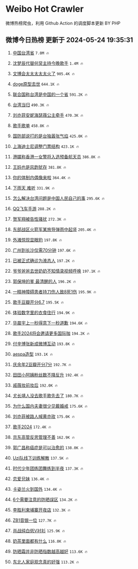 # Weibo Hot Crawler 



微博热榜爬虫，利用 Github Action 的调度脚本更新 BY PHP 


## 微博今日热榜 更新于 2024-05-24 19:35:31 
1. [中国台湾省](https://s.weibo.com/weibo?q=%23%E4%B8%AD%E5%9B%BD%E5%8F%B0%E6%B9%BE%E7%9C%81%23&t=31&band_rank=1&Refer=top) `7.0M 🔥` 

1. [沈梦辰代替何炅主持今晚歌手](https://s.weibo.com/weibo?q=%23%E6%B2%88%E6%A2%A6%E8%BE%B0%E4%BB%A3%E6%9B%BF%E4%BD%95%E7%82%85%E4%B8%BB%E6%8C%81%E4%BB%8A%E6%99%9A%E6%AD%8C%E6%89%8B%23&t=31&band_rank=2&Refer=top) `1.4M 🔥` 

1. [文博会太太太太太火了](https://s.weibo.com/weibo?q=%23%E6%96%87%E5%8D%9A%E4%BC%9A%E5%A4%AA%E5%A4%AA%E5%A4%AA%E5%A4%AA%E5%A4%AA%E7%81%AB%E4%BA%86%23&t=31&band_rank=3&Refer=top) `905.4K 🔥` 

1. [doge原型去世](https://s.weibo.com/weibo?q=%23doge%E5%8E%9F%E5%9E%8B%E5%8E%BB%E4%B8%96%23&t=31&band_rank=4&Refer=top) `644.1K 🔥` 

1. [联合国称台湾是中国的一个省](https://s.weibo.com/weibo?q=%23%E8%81%94%E5%90%88%E5%9B%BD%E7%A7%B0%E5%8F%B0%E6%B9%BE%E6%98%AF%E4%B8%AD%E5%9B%BD%E7%9A%84%E4%B8%80%E4%B8%AA%E7%9C%81%23&t=31&band_rank=5&Refer=top) `591.2K 🔥` 

1. [台湾当归](https://s.weibo.com/weibo?q=%23%E5%8F%B0%E6%B9%BE%E5%BD%93%E5%BD%92%23&t=31&band_rank=6&Refer=top) `490.3K 🔥` 

1. [刘亦菲安妮海瑟薇公主牵手](https://s.weibo.com/weibo?q=%23%E5%88%98%E4%BA%A6%E8%8F%B2%E5%AE%89%E5%A6%AE%E6%B5%B7%E7%91%9F%E8%96%87%E5%85%AC%E4%B8%BB%E7%89%B5%E6%89%8B%23&t=31&band_rank=7&Refer=top) `470.3K 🔥` 

1. [歌手歌单](https://s.weibo.com/weibo?q=%E6%AD%8C%E6%89%8B%E6%AD%8C%E5%8D%95&t=31&band_rank=8&Refer=top) `458.8K 🔥` 

1. [国防部说打的是台独嚣张气焰](https://s.weibo.com/weibo?q=%23%E5%9B%BD%E9%98%B2%E9%83%A8%E8%AF%B4%E6%89%93%E7%9A%84%E6%98%AF%E5%8F%B0%E7%8B%AC%E5%9A%A3%E5%BC%A0%E6%B0%94%E7%84%B0%23&t=31&band_rank=9&Refer=top) `425.0K 🔥` 

1. [上海迪士尼调整门票结构](https://s.weibo.com/weibo?q=%23%E4%B8%8A%E6%B5%B7%E8%BF%AA%E5%A3%AB%E5%B0%BC%E8%B0%83%E6%95%B4%E9%97%A8%E7%A5%A8%E7%BB%93%E6%9E%84%23&t=31&band_rank=10&Refer=top) `423.1K 🔥` 

1. [港媒称香港一女警将入选预备航天员](https://s.weibo.com/weibo?q=%23%E6%B8%AF%E5%AA%92%E7%A7%B0%E9%A6%99%E6%B8%AF%E4%B8%80%E5%A5%B3%E8%AD%A6%E5%B0%86%E5%85%A5%E9%80%89%E9%A2%84%E5%A4%87%E8%88%AA%E5%A4%A9%E5%91%98%23&t=31&band_rank=11&Refer=top) `386.8K 🔥` 

1. [王妈也是风韵犹存](https://s.weibo.com/weibo?q=%E7%8E%8B%E5%A6%88%E4%B9%9F%E6%98%AF%E9%A3%8E%E9%9F%B5%E7%8A%B9%E5%AD%98&t=31&band_rank=12&Refer=top) `381.8K 🔥` 

1. [你的体制内偶像来啦](https://s.weibo.com/weibo?q=%23%E4%BD%A0%E7%9A%84%E4%BD%93%E5%88%B6%E5%86%85%E5%81%B6%E5%83%8F%E6%9D%A5%E5%95%A6%23&t=31&band_rank=13&Refer=top) `364.4K 🔥` 

1. [下雨天 难听](https://s.weibo.com/weibo?q=%E4%B8%8B%E9%9B%A8%E5%A4%A9%20%E9%9A%BE%E5%90%AC&t=31&band_rank=14&Refer=top) `331.9K 🔥` 

1. [怎么解决台湾问题是中国人民自己的事](https://s.weibo.com/weibo?q=%23%E6%80%8E%E4%B9%88%E8%A7%A3%E5%86%B3%E5%8F%B0%E6%B9%BE%E9%97%AE%E9%A2%98%E6%98%AF%E4%B8%AD%E5%9B%BD%E4%BA%BA%E6%B0%91%E8%87%AA%E5%B7%B1%E7%9A%84%E4%BA%8B%23&t=31&band_rank=15&Refer=top) `295.6K 🔥` 

1. [QQ飞车手游](https://s.weibo.com/weibo?q=%23QQ%E9%A3%9E%E8%BD%A6%E6%89%8B%E6%B8%B8%23&t=31&band_rank=16&Refer=top) `288.2K 🔥` 

1. [贺军翔被告性骚扰](https://s.weibo.com/weibo?q=%23%E8%B4%BA%E5%86%9B%E7%BF%94%E8%A2%AB%E5%91%8A%E6%80%A7%E9%AA%9A%E6%89%B0%23&t=31&band_rank=17&Refer=top) `272.3K 🔥` 

1. [东部战区火箭军某旅导弹雨中起竖](https://s.weibo.com/weibo?q=%23%E4%B8%9C%E9%83%A8%E6%88%98%E5%8C%BA%E7%81%AB%E7%AE%AD%E5%86%9B%E6%9F%90%E6%97%85%E5%AF%BC%E5%BC%B9%E9%9B%A8%E4%B8%AD%E8%B5%B7%E7%AB%96%23&t=31&band_rank=18&Refer=top) `205.4K 🔥` 

1. [外滩惊现显眼豹](https://s.weibo.com/weibo?q=%23%E5%A4%96%E6%BB%A9%E6%83%8A%E7%8E%B0%E6%98%BE%E7%9C%BC%E8%B1%B9%23&t=31&band_rank=19&Refer=top) `197.8K 🔥` 

1. [广州到长沙仅需70分钟](https://s.weibo.com/weibo?q=%23%E5%B9%BF%E5%B7%9E%E5%88%B0%E9%95%BF%E6%B2%99%E4%BB%85%E9%9C%8070%E5%88%86%E9%92%9F%23&t=31&band_rank=20&Refer=top) `197.6K 🔥` 

1. [已被正式确诊为液态人](https://s.weibo.com/weibo?q=%23%E5%B7%B2%E8%A2%AB%E6%AD%A3%E5%BC%8F%E7%A1%AE%E8%AF%8A%E4%B8%BA%E6%B6%B2%E6%80%81%E4%BA%BA%23&t=31&band_rank=21&Refer=top) `197.2K 🔥` 

1. [爷爷爸爸去世奶奶不知情录视频呼唤](https://s.weibo.com/weibo?q=%23%E7%88%B7%E7%88%B7%E7%88%B8%E7%88%B8%E5%8E%BB%E4%B8%96%E5%A5%B6%E5%A5%B6%E4%B8%8D%E7%9F%A5%E6%83%85%E5%BD%95%E8%A7%86%E9%A2%91%E5%91%BC%E5%94%A4%23&t=31&band_rank=22&Refer=top) `197.1K 🔥` 

1. [郭保坤的爹 最清醒的人](https://s.weibo.com/weibo?q=%E9%83%AD%E4%BF%9D%E5%9D%A4%E7%9A%84%E7%88%B9%20%E6%9C%80%E6%B8%85%E9%86%92%E7%9A%84%E4%BA%BA&t=31&band_rank=23&Refer=top) `196.2K 🔥` 

1. [一精神障碍患者持刀伤人致8死1伤](https://s.weibo.com/weibo?q=%23%E4%B8%80%E7%B2%BE%E7%A5%9E%E9%9A%9C%E7%A2%8D%E6%82%A3%E8%80%85%E6%8C%81%E5%88%80%E4%BC%A4%E4%BA%BA%E8%87%B48%E6%AD%BB1%E4%BC%A4%23&t=31&band_rank=24&Refer=top) `195.9K 🔥` 

1. [歌手豆瓣开分6.7](https://s.weibo.com/weibo?q=%23%E6%AD%8C%E6%89%8B%E8%B1%86%E7%93%A3%E5%BC%80%E5%88%866.7%23&t=31&band_rank=25&Refer=top) `195.5K 🔥` 

1. [体验数字里的衣食住行](https://s.weibo.com/weibo?q=%23%E4%BD%93%E9%AA%8C%E6%95%B0%E5%AD%97%E9%87%8C%E7%9A%84%E8%A1%A3%E9%A3%9F%E4%BD%8F%E8%A1%8C%23&t=31&band_rank=26&Refer=top) `194.9K 🔥` 

1. [华晨宇上一秒得意下一秒道歉](https://s.weibo.com/weibo?q=%23%E5%8D%8E%E6%99%A8%E5%AE%87%E4%B8%8A%E4%B8%80%E7%A7%92%E5%BE%97%E6%84%8F%E4%B8%8B%E4%B8%80%E7%A7%92%E9%81%93%E6%AD%89%23&t=31&band_rank=27&Refer=top) `194.6K 🔥` 

1. [歌手2024将会邀请更多国际咖](https://s.weibo.com/weibo?q=%23%E6%AD%8C%E6%89%8B2024%E5%B0%86%E4%BC%9A%E9%82%80%E8%AF%B7%E6%9B%B4%E5%A4%9A%E5%9B%BD%E9%99%85%E5%92%96%23&t=31&band_rank=28&Refer=top) `194.2K 🔥` 

1. [付辛博张新成微博互动](https://s.weibo.com/weibo?q=%23%E4%BB%98%E8%BE%9B%E5%8D%9A%E5%BC%A0%E6%96%B0%E6%88%90%E5%BE%AE%E5%8D%9A%E4%BA%92%E5%8A%A8%23&t=31&band_rank=29&Refer=top) `193.8K 🔥` 

1. [aespa造型](https://s.weibo.com/weibo?q=aespa%E9%80%A0%E5%9E%8B&t=31&band_rank=30&Refer=top) `193.1K 🔥` 

1. [庆余年2豆瓣开分7分](https://s.weibo.com/weibo?q=%23%E5%BA%86%E4%BD%99%E5%B9%B42%E8%B1%86%E7%93%A3%E5%BC%80%E5%88%867%E5%88%86%23&t=31&band_rank=31&Refer=top) `192.7K 🔥` 

1. [田田小阿姨粉丝数不降反升](https://s.weibo.com/weibo?q=%23%E7%94%B0%E7%94%B0%E5%B0%8F%E9%98%BF%E5%A7%A8%E7%B2%89%E4%B8%9D%E6%95%B0%E4%B8%8D%E9%99%8D%E5%8F%8D%E5%8D%87%23&t=31&band_rank=32&Refer=top) `192.4K 🔥` 

1. [戚薇妆前妆后](https://s.weibo.com/weibo?q=%23%E6%88%9A%E8%96%87%E5%A6%86%E5%89%8D%E5%A6%86%E5%90%8E%23&t=31&band_rank=33&Refer=top) `192.0K 🔥` 

1. [尤长靖人没去歌手歌先去了](https://s.weibo.com/weibo?q=%23%E5%B0%A4%E9%95%BF%E9%9D%96%E4%BA%BA%E6%B2%A1%E5%8E%BB%E6%AD%8C%E6%89%8B%E6%AD%8C%E5%85%88%E5%8E%BB%E4%BA%86%23&t=31&band_rank=34&Refer=top) `180.7K 🔥` 

1. [为什么国内夫妻很少见戴婚戒](https://s.weibo.com/weibo?q=%23%E4%B8%BA%E4%BB%80%E4%B9%88%E5%9B%BD%E5%86%85%E5%A4%AB%E5%A6%BB%E5%BE%88%E5%B0%91%E8%A7%81%E6%88%B4%E5%A9%9A%E6%88%92%23&t=31&band_rank=35&Refer=top) `175.6K 🔥` 

1. [刘亦菲被路人喊黄亦玫](https://s.weibo.com/weibo?q=%23%E5%88%98%E4%BA%A6%E8%8F%B2%E8%A2%AB%E8%B7%AF%E4%BA%BA%E5%96%8A%E9%BB%84%E4%BA%A6%E7%8E%AB%23&t=31&band_rank=36&Refer=top) `175.0K 🔥` 

1. [歌手2024](https://s.weibo.com/weibo?q=%E6%AD%8C%E6%89%8B2024&t=31&band_rank=37&Refer=top) `172.4K 🔥` 

1. [京东高管反思管理不善](https://s.weibo.com/weibo?q=%23%E4%BA%AC%E4%B8%9C%E9%AB%98%E7%AE%A1%E5%8F%8D%E6%80%9D%E7%AE%A1%E7%90%86%E4%B8%8D%E5%96%84%23&t=31&band_rank=38&Refer=top) `162.9K 🔥` 

1. [郭广昌称癌症是可以治愈的](https://s.weibo.com/weibo?q=%23%E9%83%AD%E5%B9%BF%E6%98%8C%E7%A7%B0%E7%99%8C%E7%97%87%E6%98%AF%E5%8F%AF%E4%BB%A5%E6%B2%BB%E6%84%88%E7%9A%84%23&t=31&band_rank=39&Refer=top) `138.0K 🔥` 

1. [Uzi队线下训练解散](https://s.weibo.com/weibo?q=%23Uzi%E9%98%9F%E7%BA%BF%E4%B8%8B%E8%AE%AD%E7%BB%83%E8%A7%A3%E6%95%A3%23&t=31&band_rank=40&Refer=top) `137.5K 🔥` 

1. [时代少年团练团舞练到半夜](https://s.weibo.com/weibo?q=%23%E6%97%B6%E4%BB%A3%E5%B0%91%E5%B9%B4%E5%9B%A2%E7%BB%83%E5%9B%A2%E8%88%9E%E7%BB%83%E5%88%B0%E5%8D%8A%E5%A4%9C%23&t=31&band_rank=41&Refer=top) `137.3K 🔥` 

1. [恋爱兄妹](https://s.weibo.com/weibo?q=%E6%81%8B%E7%88%B1%E5%85%84%E5%A6%B9&t=31&band_rank=42&Refer=top) `136.4K 🔥` 

1. [卡姿兰火到国外](https://s.weibo.com/weibo?q=%23%E5%8D%A1%E5%A7%BF%E5%85%B0%E7%81%AB%E5%88%B0%E5%9B%BD%E5%A4%96%23&t=31&band_rank=43&Refer=top) `134.4K 🔥` 

1. [6个需要注意的防晒误区](https://s.weibo.com/weibo?q=%236%E4%B8%AA%E9%9C%80%E8%A6%81%E6%B3%A8%E6%84%8F%E7%9A%84%E9%98%B2%E6%99%92%E8%AF%AF%E5%8C%BA%23&t=31&band_rank=44&Refer=top) `134.2K 🔥` 

1. [李胜利柬埔寨开夜店](https://s.weibo.com/weibo?q=%23%E6%9D%8E%E8%83%9C%E5%88%A9%E6%9F%AC%E5%9F%94%E5%AF%A8%E5%BC%80%E5%A4%9C%E5%BA%97%23&t=31&band_rank=45&Refer=top) `132.3K 🔥` 

1. [ZB1音银一位](https://s.weibo.com/weibo?q=%23ZB1%E9%9F%B3%E9%93%B6%E4%B8%80%E4%BD%8D%23&t=31&band_rank=46&Refer=top) `127.7K 🔥` 

1. [肖战纯白低V衬衫](https://s.weibo.com/weibo?q=%23%E8%82%96%E6%88%98%E7%BA%AF%E7%99%BD%E4%BD%8EV%E8%A1%AC%E8%A1%AB%23&t=31&band_rank=47&Refer=top) `125.9K 🔥` 

1. [奶茶里面都有什么](https://s.weibo.com/weibo?q=%23%E5%A5%B6%E8%8C%B6%E9%87%8C%E9%9D%A2%E9%83%BD%E6%9C%89%E4%BB%80%E4%B9%88%23&t=31&band_rank=48&Refer=top) `116.0K 🔥` 

1. [防晒霜并非防晒指数越高越好](https://s.weibo.com/weibo?q=%23%E9%98%B2%E6%99%92%E9%9C%9C%E5%B9%B6%E9%9D%9E%E9%98%B2%E6%99%92%E6%8C%87%E6%95%B0%E8%B6%8A%E9%AB%98%E8%B6%8A%E5%A5%BD%23&t=31&band_rank=49&Refer=top) `113.6K 🔥` 

1. [东北人家庭观念真的好强](https://s.weibo.com/weibo?q=%23%E4%B8%9C%E5%8C%97%E4%BA%BA%E5%AE%B6%E5%BA%AD%E8%A7%82%E5%BF%B5%E7%9C%9F%E7%9A%84%E5%A5%BD%E5%BC%BA%23&t=31&band_rank=50&Refer=top) `113.2K 🔥` 

